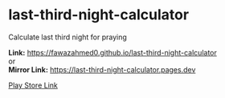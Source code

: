 # last-third-night-calculator
 Calculate last third night for praying

**Link:** https://fawazahmed0.github.io/last-third-night-calculator <br>
or <br>
**Mirror Link:** https://last-third-night-calculator.pages.dev

[Play Store Link](https://play.google.com/store/apps/details?id=io.github.fawazahmed0.twa.LastThirdNightCalc)
